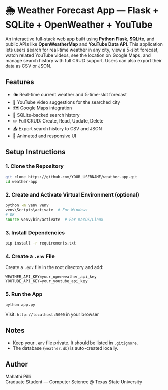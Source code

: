 # 🌦️ Weather Forecast App — Flask + SQLite + OpenWeather + YouTube

An interactive full-stack web app built using **Python Flask**, **SQLite**, and public APIs like **OpenWeatherMap** and **YouTube Data API**. This application lets users search for real-time weather in any city, view a 5-slot forecast, watch related YouTube videos, see the location on Google Maps, and manage search history with full CRUD support. Users can also export their data as CSV or JSON.

## Features
- 🌤 Real-time current weather and 5-time-slot forecast
- 🎥 YouTube video suggestions for the searched city
- 🗺️ Google Maps integration
- 💾 SQLite-backed search history
- ✏️ Full CRUD: Create, Read, Update, Delete
- 📤 Export search history to CSV and JSON
- 💅 Animated and responsive UI

## Setup Instructions

### 1. Clone the Repository
```bash
git clone https://github.com/YOUR_USERNAME/weather-app.git
cd weather-app
```

### 2. Create and Activate Virtual Environment (optional)
```bash
python -m venv venv
venv\Scripts\activate  # For Windows
# OR
source venv/bin/activate  # For macOS/Linux
```

### 3. Install Dependencies
```bash
pip install -r requirements.txt
```

### 4. Create a `.env` File
Create a `.env` file in the root directory and add:
```
WEATHER_API_KEY=your_openweather_api_key
YOUTUBE_API_KEY=your_youtube_api_key
```

### 5. Run the App
```bash
python app.py
```
Visit: `http://localhost:5000` in your browser

## Notes
- Keep your `.env` file private. It should be listed in `.gitignore`.
- The database (`weather.db`) is auto-created locally.

## Author
Mahathi Pilli  
Graduate Student — Computer Science @ Texas State University
